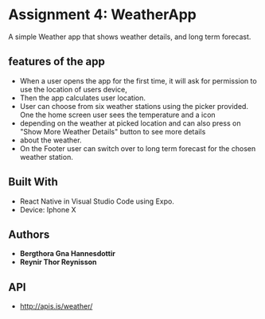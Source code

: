 # Assignment 4: WeatherApp
A simple Weather app that shows weather details, and long term forecast.

## features of the app
* When a user opens the app for the first time, it will ask for permission to use the location of users device,
* Then the app calculates user location.
* User can choose from six weather stations using the picker provided. One the home screen user sees the temperature and a icon 
* depending on the weather at picked location and can also press on "Show More Weather Details" button to see more details
* about the weather.
* On the Footer user can switch over to long term forecast for the chosen weather station.

## Built With
* React Native in Visual Studio Code using Expo.
* Device: Iphone X

## Authors
* **Bergthora Gna Hannesdottir**
* **Reynir Thor Reynisson**

## API
* http://apis.is/weather/
